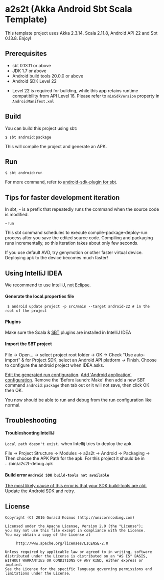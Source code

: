 # a2s2t (Akka Android Sbt Scala Template)

 This template project uses Akka 2.3.14, Scala 2.11.8, Android API 22 and Sbt 0.13.8. Enjoy!   


Prerequisites
-------------
* sbt 0.13.11 or above
* JDK 1.7 or above
* Android build tools 20.0.0 or above
* Android SDK Level 22
 - Level 22 is required for building, while this app retains runtime compatibility from API Level 16. Please refer to `minSdkVersion` property in `AndroidManifest.xml`

Build
-----
You can build this project using sbt:

    $ sbt android:package

This will compile the project and generate an APK.

Run
-----

    $ sbt android:run

For more command, refer to [android-sdk-plugin for sbt](https://github.com/pfn/android-sdk-plugin).

Tips for faster development iteration
-------------------------------------
In sbt, `~` is a prefix that repeatedly runs the command when the source code is modified.

    ~run
    
This sbt command schedules to execute compile-package-deploy-run process after you save the edited source code.
Compiling and packaging runs incrementally, so this iteration takes about only few seconds.

If you use default AVD, try genymotion or other faster virtual device. Deploying apk to the device becomes much faster!


Using IntelliJ IDEA
-------------------
We recommend to use IntelliJ, [not Eclipse](https://github.com/pfn/android-sdk-plugin#advanced-usage).

#### Generate the local.properties file

     $ android update project -p src/main --target android-22 # in the root of the project

#### Plugins

Make sure the Scala & [SBT](https://plugins.jetbrains.com/plugin/5007?pr=idea) plugins are installed in IntelliJ IDEA

#### Import the SBT project

File -> Open... -> select project root folder -> OK
-> Check "Use auto-import" & for Project SDK, select an Android API platform -> Finish. Choose to configure the
android project when IDEA asks.

[Edit the generated run configuration](https://www.jetbrains.com/idea/help/run-debug-configurations.html). [Add 'Android application' configuration](https://www.jetbrains.com/idea/help/run-debug-configuration-android-application.html). Remove the 'Before launch: Make' then add a new SBT command `android:package` then tab out or it
will not save, then click OK then OK.

You now should be able to run and debug from the run configuration like normal.

Troubleshooting
---------------

#### Troubleshooting IntelliJ

`Local path doesn't exist.` when Intellij tries to deploy the apk.

File -> Project Structure -> Modules -> a2s2t -> Android -> Packaging -> Then choose the APK Path for
the apk. For this project it should be in .../bin/a2s2t-debug.apk

#### Build error `Android SDK build-tools not available`
[The most likely cause of this error is that your SDK build-tools are old.](https://github.com/pfn/android-sdk-plugin/issues/13) Update the Android SDK and retry.

License
-------

    Copyright (C) 2016 Gorazd Kozmus (http://unicorncoding.com)

	Licensed under the Apache License, Version 2.0 (the "License");
	you may not use this file except in compliance with the License.
	You may obtain a copy of the License at

	     http://www.apache.org/licenses/LICENSE-2.0

	Unless required by applicable law or agreed to in writing, software
	distributed under the License is distributed on an "AS IS" BASIS,
	WITHOUT WARRANTIES OR CONDITIONS OF ANY KIND, either express or implied.
	See the License for the specific language governing permissions and
	limitations under the License.